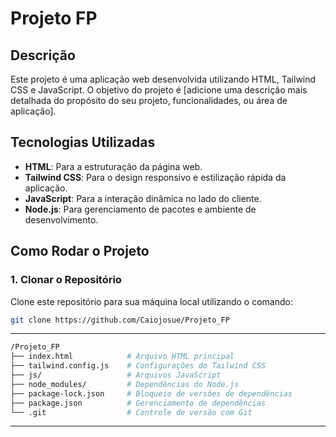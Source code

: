 # Projeto FP

## Descrição

Este projeto é uma aplicação web desenvolvida utilizando HTML, Tailwind CSS e JavaScript. O objetivo do projeto é [adicione uma descrição mais detalhada do propósito do seu projeto, funcionalidades, ou área de aplicação]. 

## Tecnologias Utilizadas

- **HTML**: Para a estruturação da página web.
- **Tailwind CSS**: Para o design responsivo e estilização rápida da aplicação.
- **JavaScript**: Para a interação dinâmica no lado do cliente.
- **Node.js**: Para gerenciamento de pacotes e ambiente de desenvolvimento.

## Como Rodar o Projeto

### 1. Clonar o Repositório

Clone este repositório para sua máquina local utilizando o comando:

```bash
git clone https://github.com/Caiojosue/Projeto_FP
```
---
```bash
/Projeto_FP
├── index.html            # Arquivo HTML principal
├── tailwind.config.js    # Configurações do Tailwind CSS
├── js/                   # Arquivos JavaScript
├── node_modules/         # Dependências do Node.js
├── package-lock.json     # Bloqueio de versões de dependências
├── package.json          # Gerenciamento de dependências
└── .git                  # Controle de versão com Git
```
---
